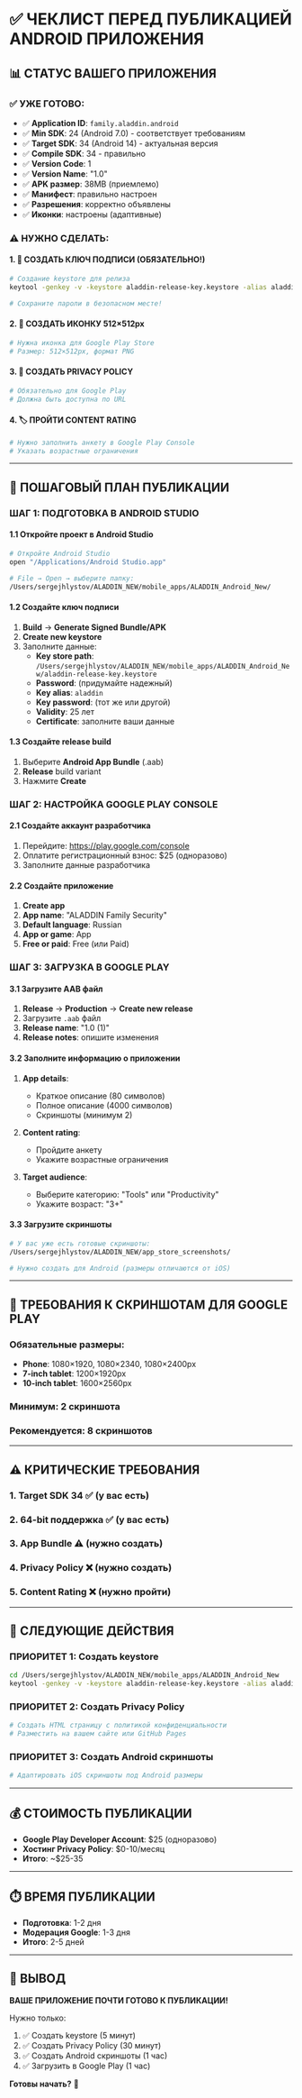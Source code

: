 # ✅ ЧЕКЛИСТ ПЕРЕД ПУБЛИКАЦИЕЙ ANDROID ПРИЛОЖЕНИЯ

## 📊 СТАТУС ВАШЕГО ПРИЛОЖЕНИЯ

### ✅ УЖЕ ГОТОВО:
- ✅ **Application ID**: `family.aladdin.android` 
- ✅ **Min SDK**: 24 (Android 7.0) - соответствует требованиям
- ✅ **Target SDK**: 34 (Android 14) - актуальная версия
- ✅ **Compile SDK**: 34 - правильно
- ✅ **Version Code**: 1
- ✅ **Version Name**: "1.0"
- ✅ **APK размер**: 38MB (приемлемо)
- ✅ **Манифест**: правильно настроен
- ✅ **Разрешения**: корректно объявлены
- ✅ **Иконки**: настроены (адаптивные)

### ⚠️ НУЖНО СДЕЛАТЬ:

#### 1. 🔐 СОЗДАТЬ КЛЮЧ ПОДПИСИ (ОБЯЗАТЕЛЬНО!)
```bash
# Создание keystore для релиза
keytool -genkey -v -keystore aladdin-release-key.keystore -alias aladdin -keyalg RSA -keysize 2048 -validity 10000

# Сохраните пароли в безопасном месте!
```

#### 2. 📱 СОЗДАТЬ ИКОНКУ 512×512px
```bash
# Нужна иконка для Google Play Store
# Размер: 512×512px, формат PNG
```

#### 3. 📄 СОЗДАТЬ PRIVACY POLICY
```bash
# Обязательно для Google Play
# Должна быть доступна по URL
```

#### 4. 🏷️ ПРОЙТИ CONTENT RATING
```bash
# Нужно заполнить анкету в Google Play Console
# Указать возрастные ограничения
```

---

## 🚀 ПОШАГОВЫЙ ПЛАН ПУБЛИКАЦИИ

### ШАГ 1: ПОДГОТОВКА В ANDROID STUDIO

#### 1.1 Откройте проект в Android Studio
```bash
# Откройте Android Studio
open "/Applications/Android Studio.app"

# File → Open → выберите папку:
/Users/sergejhlystov/ALADDIN_NEW/mobile_apps/ALADDIN_Android_New/
```

#### 1.2 Создайте ключ подписи
1. **Build** → **Generate Signed Bundle/APK**
2. **Create new keystore**
3. Заполните данные:
   - **Key store path**: `/Users/sergejhlystov/ALADDIN_NEW/mobile_apps/ALADDIN_Android_New/aladdin-release-key.keystore`
   - **Password**: (придумайте надежный)
   - **Key alias**: `aladdin`
   - **Key password**: (тот же или другой)
   - **Validity**: 25 лет
   - **Certificate**: заполните ваши данные

#### 1.3 Создайте release build
1. Выберите **Android App Bundle** (.aab)
2. **Release** build variant
3. Нажмите **Create**

### ШАГ 2: НАСТРОЙКА GOOGLE PLAY CONSOLE

#### 2.1 Создайте аккаунт разработчика
1. Перейдите: https://play.google.com/console
2. Оплатите регистрационный взнос: $25 (одноразово)
3. Заполните данные разработчика

#### 2.2 Создайте приложение
1. **Create app**
2. **App name**: "ALADDIN Family Security"
3. **Default language**: Russian
4. **App or game**: App
5. **Free or paid**: Free (или Paid)

### ШАГ 3: ЗАГРУЗКА В GOOGLE PLAY

#### 3.1 Загрузите AAB файл
1. **Release** → **Production** → **Create new release**
2. Загрузите `.aab` файл
3. **Release name**: "1.0 (1)"
4. **Release notes**: опишите изменения

#### 3.2 Заполните информацию о приложении
1. **App details**:
   - Краткое описание (80 символов)
   - Полное описание (4000 символов)
   - Скриншоты (минимум 2)

2. **Content rating**:
   - Пройдите анкету
   - Укажите возрастные ограничения

3. **Target audience**:
   - Выберите категорию: "Tools" или "Productivity"
   - Укажите возраст: "3+"

#### 3.3 Загрузите скриншоты
```bash
# У вас уже есть готовые скриншоты:
/Users/sergejhlystov/ALADDIN_NEW/app_store_screenshots/

# Нужно создать для Android (размеры отличаются от iOS)
```

---

## 📱 ТРЕБОВАНИЯ К СКРИНШОТАМ ДЛЯ GOOGLE PLAY

### Обязательные размеры:
- **Phone**: 1080×1920, 1080×2340, 1080×2400px
- **7-inch tablet**: 1200×1920px  
- **10-inch tablet**: 1600×2560px

### Минимум: 2 скриншота
### Рекомендуется: 8 скриншотов

---

## ⚠️ КРИТИЧЕСКИЕ ТРЕБОВАНИЯ

### 1. **Target SDK 34** ✅ (у вас есть)
### 2. **64-bit поддержка** ✅ (у вас есть)
### 3. **App Bundle** ⚠️ (нужно создать)
### 4. **Privacy Policy** ❌ (нужно создать)
### 5. **Content Rating** ❌ (нужно пройти)

---

## 🎯 СЛЕДУЮЩИЕ ДЕЙСТВИЯ

### ПРИОРИТЕТ 1: Создать keystore
```bash
cd /Users/sergejhlystov/ALADDIN_NEW/mobile_apps/ALADDIN_Android_New
keytool -genkey -v -keystore aladdin-release-key.keystore -alias aladdin -keyalg RSA -keysize 2048 -validity 10000
```

### ПРИОРИТЕТ 2: Создать Privacy Policy
```bash
# Создать HTML страницу с политикой конфиденциальности
# Разместить на вашем сайте или GitHub Pages
```

### ПРИОРИТЕТ 3: Создать Android скриншоты
```bash
# Адаптировать iOS скриншоты под Android размеры
```

---

## 💰 СТОИМОСТЬ ПУБЛИКАЦИИ

- **Google Play Developer Account**: $25 (одноразово)
- **Хостинг Privacy Policy**: $0-10/месяц
- **Итого**: ~$25-35

---

## ⏱️ ВРЕМЯ ПУБЛИКАЦИИ

- **Подготовка**: 1-2 дня
- **Модерация Google**: 1-3 дня
- **Итого**: 2-5 дней

---

## 🎉 ВЫВОД

**ВАШЕ ПРИЛОЖЕНИЕ ПОЧТИ ГОТОВО К ПУБЛИКАЦИИ!**

Нужно только:
1. ✅ Создать keystore (5 минут)
2. ✅ Создать Privacy Policy (30 минут)  
3. ✅ Создать Android скриншоты (1 час)
4. ✅ Загрузить в Google Play (1 час)

**Готовы начать?** 🚀
